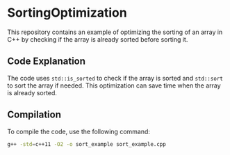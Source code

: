 # SortingOptimization
This repository contains an example of optimizing the sorting of an array in C++ by checking if the array is already sorted before sorting it.

## Code Explanation

The code uses `std::is_sorted` to check if the array is sorted and `std::sort` to sort the array if needed. This optimization can save time when the array is already sorted.

## Compilation

To compile the code, use the following command:

```sh
g++ -std=c++11 -O2 -o sort_example sort_example.cpp


